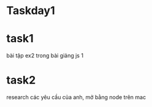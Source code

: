 # Taskday1
# task1
bài tập ex2 trong bài giảng js 1
# task2 
research các yêu cầu của anh, mở bằng node trên mac
